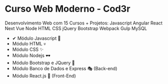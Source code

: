 # Curso Web Moderno - Cod3r

Desenvolvimento Web com 15 Cursos + Projetos: Javascript Angular React Next Vue Node HTML CSS jQuery Bootstrap Webpack Gulp MySQL

-   ✔ Módulo Javascript 🦾
-   Módulo HTML 💀
-   Módulo CSS ✨
-   Módulo Nodejs 🕶
-   Módulo Bootstrap e JQuery 🎈
-   Módulo Banco de Dados e Express 🎭 (Back-end)
-   Módulo React.js 🎨 (Front-End)
